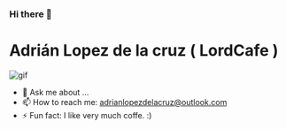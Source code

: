 ### Hi there 👋

<!--
**LordCafe/LordCafe** is a ✨ _special_ ✨ repository because its `README.md` (this file) appears on your GitHub profile.

Here are some ideas to get you started:

- 🔭 I’m currently working on ...
- 🌱 I’m currently learning ...
- 👯 I’m looking to collaborate on ...
- 🤔 I’m looking for help with ...
- 💬 Ask me about ...
- 📫 How to reach me: ...
- 😄 Pronouns: ...
- ⚡ Fun fact: ...
-->


# Adrián Lopez de la cruz ( LordCafe )

![gif](https://media3.giphy.com/media/v1.Y2lkPTc5MGI3NjExYzczMmEwMmYwOGI3ZTA4NzZkNTAzNWJlMDNiYjAxZjFmY2U4YTU3YiZjdD1n/qgQUggAC3Pfv687qPC/giphy.gif)


- 💬 Ask me about ...
- 📫 How to reach me:  adrianlopezdelacruz@outlook.com
- ⚡ Fun fact:  I like very much coffe. :)

